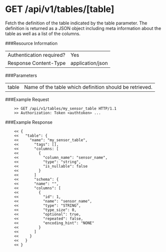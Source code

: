 GET /api/v1/tables/[table]
==========================

Fetch the definition of the table indicated by the table parameter.
The definition is returned as a JSON object including meta information about the table as well as a list of the columns.

###Resource Information
<table class='http_api create_table'>
  <tr>
    <td>Authentication required?</td>
    <td>Yes</td>
  </tr>
  <tr>
    <td>Response Content-Type</td>
    <td>application/json</td>
  </tr>
</table>

###Parameters
<table class='http_api create_table'>
  <tr>
    <td>table</td>
    <td>Name of the table which definition should be retrieved.</td>
  </tr>
</table>

###Example Request

        >> GET /api/v1/tables/my_sensor_table HTTP/1.1
        >> Authorization: Token <authtoken> ...


###Example Response

        << {
        <<   "table": {
        <<     "name": "my_sensor_table",
        <<       "tags": [],
        <<       "columns: [
        <<         {
        <<           "column_name": "sensor_name",
        <<           "type": "string",
        <<           "is_nullable": false
        <<         }
        <<       ]
        <<       "schema": {
        <<       "name": "",
        <<       "columns": [
        <<         {
        <<           "id": 1,
        <<           "name": "sensor_name",
        <<           "type": "STRING",
        <<           "type_size": 0,
        <<           "optional": true,
        <<           "repeated": false,
        <<           "encoding_hint": "NONE"
        <<         }
        <<       ]
        <<     }
        <<   }
        << }
